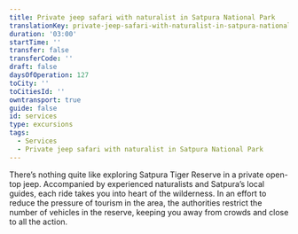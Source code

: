 ```yaml
---
title: Private jeep safari with naturalist in Satpura National Park
translationKey: private-jeep-safari-with-naturalist-in-satpura-national-park
duration: '03:00'
startTime: ''
transfer: false
transferCode: ''
draft: false
daysOfOperation: 127
toCity: ''
toCitiesId: ''
owntransport: true
guide: false
id: services
type: excursions
tags:
  - Services
  - Private jeep safari with naturalist in Satpura National Park
---
```

There’s nothing quite like exploring Satpura Tiger Reserve in a private open-top jeep. Accompanied by experienced naturalists and Satpura’s local guides, each ride takes you into heart of the wilderness. In an effort to reduce the pressure of tourism in the area, the authorities restrict the number of vehicles in the reserve, keeping you away from crowds and close to all the action.